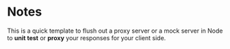 Notes
=====

This is a quick template to flush out a proxy server or a mock server in Node to <b>unit test</b> or <b>proxy</b> your responses for your client side.

